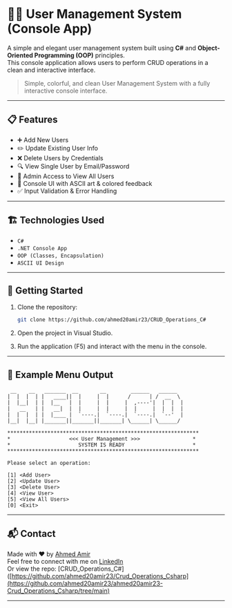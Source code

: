 # 🧑‍💼 User Management System (Console App)

A simple and elegant user management system built using **C#** and **Object-Oriented Programming (OOP)** principles.  
This console application allows users to perform CRUD operations in a clean and interactive interface.

> Simple, colorful, and clean User Management System with a fully interactive console interface.


---

## 📋 Features

- ➕ Add New Users  
- ✏️ Update Existing User Info  
- ❌ Delete Users by Credentials  
- 🔍 View Single User by Email/Password  
- 📄 Admin Access to View All Users  
- 🎨 Console UI with ASCII art & colored feedback  
- ✅ Input Validation & Error Handling

---

## 🏗️ Technologies Used

- `C#`
- `.NET Console App`
- `OOP (Classes, Encapsulation)`
- `ASCII UI Design`

---

## 🚀 Getting Started

1. Clone the repository:

   ```bash
   git clone https://github.com/ahmed20amir23/CRUD_Operations_C#
   ```

2. Open the project in Visual Studio.

3. Run the application (F5) and interact with the menu in the console.

---

## 📌 Example Menu Output

```
 __    __   _______  __       __        ______   ______   
|  |  |  | |   ____||  |     |  |      /      | /  __  \  
|  |__|  | |  |__   |  |     |  |     |  ,----'|  |  |  | 
|   __   | |   __|  |  |     |  |     |  |     |  |  |  | 
|  |  |  | |  |____ |  `----.|  `----.|  `----.|  `--'  | 
|__|  |__| |_______||_______||_______| \______| \______/  

**************************************************************
*                   <<< User Management >>>                 *
*                      SYSTEM IS READY                      *
**************************************************************

Please select an operation:

[1] <Add User>  
[2] <Update User>  
[3] <Delete User>  
[4] <View User>  
[5] <View All Users>  
[0] <Exit>
```

---

## 📬 Contact

Made with ❤️ by [Ahmed Amir](https://github.com/ahmed20amir23)  
Feel free to connect with me on [LinkedIn](www.linkedin.com/in/ahmed-ameer-3b62292a4)  
Or view the repo: [CRUD_Operations_C#]([https://github.com/ahmed20amir23/Crud_Operations_Csharp](https://github.com/ahmed20amir23/ahmed20amir23-Crud_Operations_Csharp/tree/main)

---
